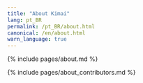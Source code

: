 ```yaml
---
title: "About Kimai"
lang: pt_BR
permalink: /pt_BR/about.html
canonical: /en/about.html
warn_language: true
---
```

  
{% include pages/about.md %}

{% include pages/about_contributors.md %} 

